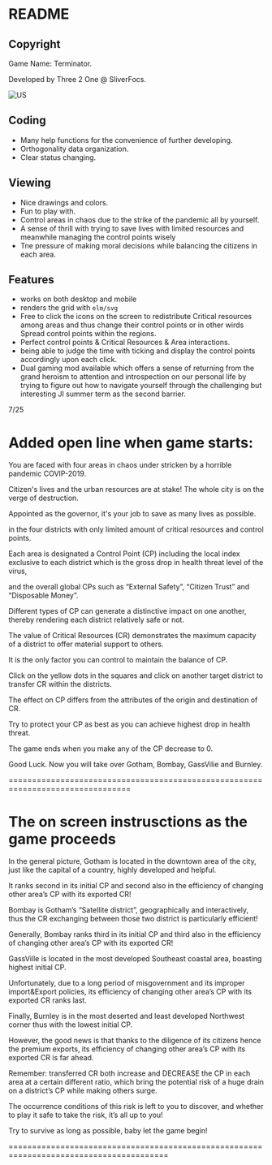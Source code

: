 # README

## Copyright

Game Name: Terminator.

Developed by Three 2 One @ SliverFocs.

![US](./assets/logo.svg)

## Coding

- Many help functions for the convenience of further developing.
- Orthogonality data organization.
- Clear status changing.

## Viewing

- Nice drawings and colors.
- Fun to play with.
- Control areas in chaos due to the strike of the pandemic all by yourself. 
- A sense of thrill with trying to save lives with limited resources and meanwhile managing the control points wisely
- Tne pressure of making moral decisions while balancing the citizens in each area.

## Features

- works on both desktop and mobile
- renders the grid with `elm/svg`
- Free to click the icons on the screen to redistribute Critical resources among areas and thus change their control points or in other wirds Spread control points within the regions.
- Perfect control points & Critical Resources & Area interactions.
- being able to judge the time with ticking and display the control points accordingly upon each click.
- Dual gaming mod available which offers a sense of returning from the grand heroism to attention and introspection on our personal life by trying to figure out how to navigate yourself through the challenging but interesting JI summer term as the second barrier.





7/25

Added open line when game starts:
==============================================================================

You are faced with four areas in chaos under stricken by a horrible pandemic COVIP-2019. 

Citizen's lives and the urban resources are at stake! The whole city is on the verge of destruction.

Appointed as the governor, it's your job to save as many lives as possible.

in the four districts with only limited amount of critical resources and control points.

Each area is designated a Control Point (CP) including the local index exclusive to each district which is the gross drop in health threat level of the virus, 

and the overall global CPs such as “External Safety”, “Citizen Trust” and “Disposable Money”. 

Different types of CP can generate a distinctive impact on one another, thereby rendering each district relatively safe or not.

The value of Critical Resources (CR) demonstrates the maximum capacity of a district to offer material support to others.

It is the only factor you can control to maintain the balance of CP.

Click on the yellow dots in the squares and click on another target district to transfer CR within the districts.

The effect on CP differs from the attributes of the origin and destination of CR.

Try to protect your CP as best as you can achieve highest drop in health threat.

The game ends when you make any of the CP decrease to 0.

Good Luck. Now you will take over Gotham, Bombay, GassVilie and Burnley.

================================================================================

The on screen instrusctions as the game proceeds
=================================================================================

In the general picture, Gotham is located in the downtown area of the city, just like the capital of a country, highly developed and helpful.

It ranks second in its initial CP and second also in the efficiency of changing other area’s CP with its exported CR!

Bombay is Gotham’s “Satellite district”, geographically and interactively, thus the CR exchanging between those two district is particularly efficient!

Generally, Bombay ranks third in its initial CP and third also in the efficiency of changing other area’s CP with its exported CR!

GassVille is located in the most developed Southeast coastal area, boasting highest initial CP.

Unfortunately, due to a long period of misgovernment and its improper import&Export policies, its efficiency of changing other area’s CP with its exported CR ranks last.

Finally, Burnley is in the most deserted and least developed Northwest corner thus with the lowest initial CP.

However, the good news is that thanks to the diligence of its citizens hence the premium exports, its efficiency of changing other area’s CP with its exported CR is far ahead.

Remember: transferred CR both increase and DECREASE the CP in each area at a certain different ratio, which bring the potential risk of a huge drain on a district’s CP while making others surge.

The occurrence conditions of this risk is left to you to discover, and whether to play it safe to take the risk, it’s all up to you!

Try to survive as long as possible, baby let the game begin!

========================================================================================